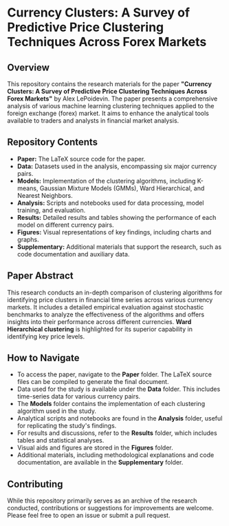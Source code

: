 # Currency Clusters: A Survey of Predictive Price Clustering Techniques Across Forex Markets

## Overview
This repository contains the research materials for the paper **"Currency Clusters: A Survey of Predictive Price Clustering Techniques Across Forex Markets"** by Alex LePoidevin. The paper presents a comprehensive analysis of various machine learning clustering techniques applied to the foreign exchange (forex) market. It aims to enhance the analytical tools available to traders and analysts in financial market analysis.

## Repository Contents
- **Paper:** The LaTeX source code for the paper.
- **Data:** Datasets used in the analysis, encompassing six major currency pairs.
- **Models:** Implementation of the clustering algorithms, including K-means, Gaussian Mixture Models (GMMs), Ward Hierarchical, and Nearest Neighbors.
- **Analysis:** Scripts and notebooks used for data processing, model training, and evaluation.
- **Results:** Detailed results and tables showing the performance of each model on different currency pairs.
- **Figures:** Visual representations of key findings, including charts and graphs.
- **Supplementary:** Additional materials that support the research, such as code documentation and auxiliary data.

## Paper Abstract
This research conducts an in-depth comparison of clustering algorithms for identifying price clusters in financial time series across various currency markets. It includes a detailed empirical evaluation against stochastic benchmarks to analyze the effectiveness of the algorithms and offers insights into their performance across different currencies. **Ward Hierarchical clustering** is highlighted for its superior capability in identifying key price levels.

## How to Navigate
- To access the paper, navigate to the **Paper** folder. The LaTeX source files can be compiled to generate the final document.
- Data used for the study is available under the **Data** folder. This includes time-series data for various currency pairs.
- The **Models** folder contains the implementation of each clustering algorithm used in the study.
- Analytical scripts and notebooks are found in the **Analysis** folder, useful for replicating the study's findings.
- For results and discussions, refer to the **Results** folder, which includes tables and statistical analyses.
- Visual aids and figures are stored in the **Figures** folder.
- Additional materials, including methodological explanations and code documentation, are available in the **Supplementary** folder.

## Contributing
While this repository primarily serves as an archive of the research conducted, contributions or suggestions for improvements are welcome. Please feel free to open an issue or submit a pull request.
